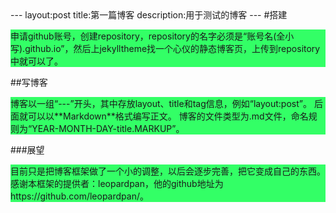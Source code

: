 <meta http-equiv="Content-Type" content="text/html; charset=utf-8">
---
layout:post
title:第一篇博客
description:用于测试的博客
---
#搭建
<p style="background-color:#33FF66">
申请github账号，创建repository，repository的名字必须是“账号名(全小写).github.io”，然后上jekylltheme找一个心仪的静态博客页，上传到repository中就可以了。
</p>

##写博客
<p style="background-color:#33FF66">
博客以一组“---”开头，其中存放layout、title和tag信息，例如“layout:post”。  后面就可以以**Markdown**格式编写正文。  博客的文件类型为.md文件，命名规则为“YEAR-MONTH-DAY-title.MARKUP”。
</p>

###展望
<p style="background-color:#33FF66">
目前只是把博客框架做了一个小的调整，以后会逐步完善，把它变成自己的东西。  感谢本框架的提供者：leopardpan，他的github地址为https://github.com/leopardpan/。
</p>